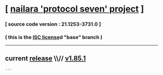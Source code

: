 
# [ [nailara 'protocol seven' project](http://nailara.network/) ]

### [ source code version : 21.1253-3731.0 ]

### ( this is the [ISC license](license)d "base" branch )
---
## current [release](https://github.com/taekiten/nailara/releases) \\\\// [v1.85.1](https://github.com/taekiten/nailara/releases/tag/v1.85.1)
    ---
